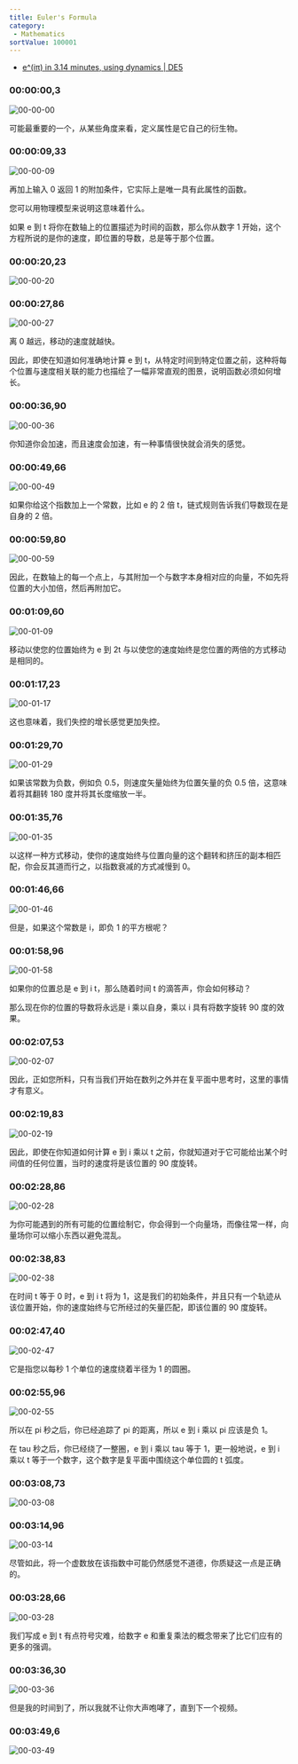 ```yaml
---
title: Euler's Formula
category:
 - Mathematics
sortValue: 100001
---
```


- [e^(iπ) in 3.14 minutes, using dynamics | DE5](https://www.youtube.com/watch?v=v0YEaeIClKY)

### 00:00:00,3

![00-00-00](tmp/00-00-00.jpg)

可能最重要的一个，从某些角度来看，定义属性是它自己的衍生物。

### 00:00:09,33

![00-00-09](tmp/00-00-09.jpg)

再加上输入 0 返回 1 的附加条件，它实际上是唯一具有此属性的函数。

您可以用物理模型来说明这意味着什么。

如果 e 到 t 将你在数轴上的位置描述为时间的函数，那么你从数字 1 开始，这个方程所说的是你的速度，即位置的导数，总是等于那个位置。

### 00:00:20,23

![00-00-20](tmp/00-00-20.jpg)

### 00:00:27,86

![00-00-27](tmp/00-00-27.jpg)

离 0 越远，移动的速度就越快。

因此，即使在知道如何准确地计算 e 到 t，从特定时间到特定位置之前，这种将每个位置与速度相关联的能力也描绘了一幅非常直观的图景，说明函数必须如何增长。

### 00:00:36,90

![00-00-36](tmp/00-00-36.jpg)

你知道你会加速，而且速度会加速，有一种事情很快就会消失的感觉。

### 00:00:49,66

![00-00-49](tmp/00-00-49.jpg)

如果你给这个指数加上一个常数，比如 e 的 2 倍 t，链式规则告诉我们导数现在是自身的 2 倍。

### 00:00:59,80

![00-00-59](tmp/00-00-59.jpg)

因此，在数轴上的每一个点上，与其附加一个与数字本身相对应的向量，不如先将位置的大小加倍，然后再附加它。

### 00:01:09,60

![00-01-09](tmp/00-01-09.jpg)

移动以使您的位置始终为 e 到 2t 与以使您的速度始终是您位置的两倍的方式移动是相同的。

### 00:01:17,23

![00-01-17](tmp/00-01-17.jpg)

这也意味着，我们失控的增长感觉更加失控。

### 00:01:29,70

![00-01-29](tmp/00-01-29.jpg)

如果该常数为负数，例如负 0.5，则速度矢量始终为位置矢量的负 0.5 倍，这意味着将其翻转 180 度并将其长度缩放一半。

### 00:01:35,76

![00-01-35](tmp/00-01-35.jpg)

以这样一种方式移动，使你的速度始终与位置向量的这个翻转和挤压的副本相匹配，你会反其道而行之，以指数衰减的方式减慢到 0。

### 00:01:46,66

![00-01-46](tmp/00-01-46.jpg)

但是，如果这个常数是 i，即负 1 的平方根呢？

### 00:01:58,96

![00-01-58](tmp/00-01-58.jpg)

如果你的位置总是 e 到 i t，那么随着时间 t 的滴答声，你会如何移动？

那么现在你的位置的导数将永远是 i 乘以自身，乘以 i 具有将数字旋转 90 度的效果。

### 00:02:07,53

![00-02-07](tmp/00-02-07.jpg)

因此，正如您所料，只有当我们开始在数列之外并在复平面中思考时，这里的事情才有意义。

### 00:02:19,83

![00-02-19](tmp/00-02-19.jpg)

因此，即使在你知道如何计算 e 到 i 乘以 t 之前，你就知道对于它可能给出某个时间值的任何位置，当时的速度将是该位置的 90 度旋转。

### 00:02:28,86

![00-02-28](tmp/00-02-28.jpg)

为你可能遇到的所有可能的位置绘制它，你会得到一个向量场，而像往常一样，向量场你可以缩小东西以避免混乱。

### 00:02:38,83

![00-02-38](tmp/00-02-38.jpg)

在时间 t 等于 0 时，e 到 i t 将为 1，这是我们的初始条件，并且只有一个轨迹从该位置开始，你的速度始终与它所经过的矢量匹配，即该位置的 90 度旋转。

### 00:02:47,40

![00-02-47](tmp/00-02-47.jpg)

它是指您以每秒 1 个单位的速度绕着半径为 1 的圆圈。

### 00:02:55,96

![00-02-55](tmp/00-02-55.jpg)

所以在 pi 秒之后，你已经追踪了 pi 的距离，所以 e 到 i 乘以 pi 应该是负 1。

在 tau 秒之后，你已经绕了一整圈，e 到 i 乘以 tau 等于 1，更一般地说，e 到 i 乘以 t 等于一个数字，这个数字是复平面中围绕这个单位圆的 t 弧度。

### 00:03:08,73

![00-03-08](tmp/00-03-08.jpg)

### 00:03:14,96

![00-03-14](tmp/00-03-14.jpg)

尽管如此，将一个虚数放在该指数中可能仍然感觉不道德，你质疑这一点是正确的。

### 00:03:28,66

![00-03-28](tmp/00-03-28.jpg)

我们写成 e 到 t 有点符号灾难，给数字 e 和重复乘法的概念带来了比它们应有的更多的强调。

### 00:03:36,30

![00-03-36](tmp/00-03-36.jpg)

但是我的时间到了，所以我就不让你大声咆哮了，直到下一个视频。

### 00:03:49,6

![00-03-49](tmp/00-03-49.jpg)
